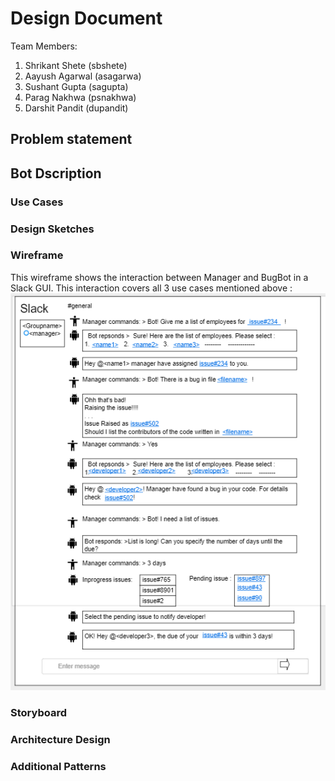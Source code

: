 # Design Document

Team Members:
1. Shrikant Shete (sbshete)
2. Aayush Agarwal (asagarwa)
3. Sushant Gupta (sagupta)
4. Parag Nakhwa (psnakhwa)
5. Darshit Pandit (dupandit)

## Problem statement
## Bot Dscription
### Use Cases
### Design Sketches
### Wireframe
This wireframe shows the interaction between Manager and BugBot in a Slack GUI. This interaction covers all 3 use cases mentioned above : </br>
<img src="/images/wireframe.PNG"/>


### Storyboard
### Architecture Design
### Additional Patterns
